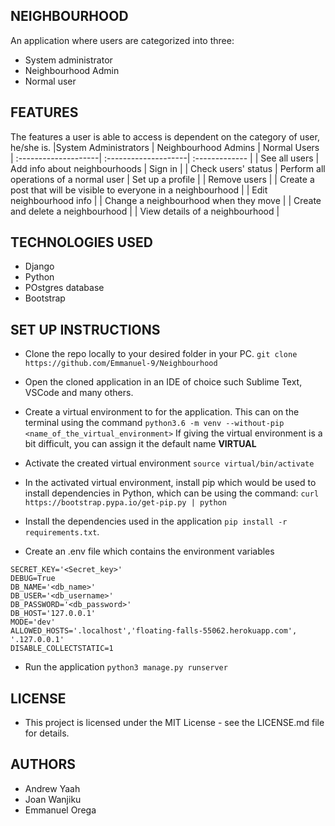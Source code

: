## NEIGHBOURHOOD
An application where users are categorized into three:
* System administrator
* Neighbourhood Admin
* Normal user

## FEATURES
The features a user is able to access is dependent on the category of user, he/she is.
|System Administrators  |  Neighbourhood Admins  |   Normal Users   
| :--------------------|  :--------------------| :------------- |
|  See all users       | Add info about neighbourhoods | Sign in |
| Check users' status  | Perform all operations of a normal user | Set up a profile |
| Remove users         |   | Create a post that will be visible to everyone in a neighbourhood |
| Edit neighbourhood info |    | Change a neighbourhood when they move  |
| Create and delete a neighbourhood | |  View details of a neighbourhood |

## TECHNOLOGIES USED
* Django
* Python
* POstgres database
* Bootstrap


## SET UP INSTRUCTIONS

* Clone the repo locally to your desired folder in your PC.
   ` git clone https://github.com/Emmanuel-9/Neighbourhood `

* Open the cloned application in an IDE of choice such Sublime Text, VSCode and many others.

* Create a virtual environment to for the application. This can on the terminal using the command
  ` python3.6 -m venv --without-pip <name_of_the_virtual_environment> `
  If giving the virtual environment is a bit difficult, you can assign it the default name **VIRTUAL**
  
* Activate the created virtual environment 
  ` source virtual/bin/activate `

* In the activated virtual environment, install pip which would be used to install dependencies in Python, which can be using the   command: ` curl https://bootstrap.pypa.io/get-pip.py | python `

* Install the dependencies used in the application ` pip install -r requirements.txt `.

* Create an .env file which contains the environment variables
```
SECRET_KEY='<Secret_key>'
DEBUG=True 
DB_NAME='<db_name>'
DB_USER='<db_username>'
DB_PASSWORD='<db_password>'
DB_HOST='127.0.0.1'
MODE='dev' 
ALLOWED_HOSTS='.localhost','floating-falls-55062.herokuapp.com', '.127.0.0.1'
DISABLE_COLLECTSTATIC=1
```
* Run the application 
` python3 manage.py runserver `


## LICENSE
- This project is licensed under the MIT License - see the LICENSE.md file for details.


## AUTHORS
* Andrew Yaah
* Joan Wanjiku
* Emmanuel Orega



